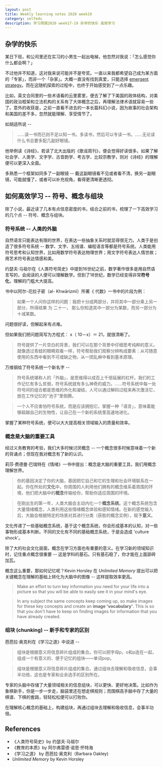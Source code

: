 ```yaml
---
layout: post 
title: Weekly learning notes 2020 week19
category: selfedu
description: 学习周报2020 week17-19 杂学的快乐 高效学习
---
```



## 杂学的快乐

某日下班，和公司里还在实习的小男生一起出电梯，他忽然对我说：「怎么感觉你什么都会啊？」

不过他并不知道，这对我来说可能并不是夸奖。一直以来我都希望自己成为某方面的「专家」，而非一个「杂家」。大概一直没有找到真爱，只能选择 [emergent strategy](2018-08-17-find-happiness-in-work.md)。而在这随机探索的过程中，也终于开始感受到了一点乐趣。

比如，英文合同里的一些术语看的云里雾里，便去了解了下美国的政体结构，对美国的政治框架和立法机构的关系有了大体概念之后，再理解法律术语就容易一些了。意外的收获是，之前一直看不进去的一本长篇科幻小说，因为故事的社会架构和美国的差不多，忽然就能理解、享受情节了。

如胡适所说 -- 

> ……读一书而已则不足以知一书。多读书，然后可以专读一书。……无论读什么书总要多配几副好眼镜。

他举例读《诗经》，若读了北大出版的《歌谣周刊》，便会觉得好读很多。如果了解社会学、人类学、文字学、古音韵学、考古学、比较宗教学，则对《诗经》的理解便可以更深入全面。

多熟悉一个框架如同多了一副眼镜 -- 戴这副眼镜看不见或者看不清，换另一副眼镜，可能就懂了，或者可以补充视角，看得更清晰更透彻。


## 如何高效学习 -- 符号、概念与组块

除了小说，最近读了几本有点信息密度的书，结合之前的书，梳理了一下高效学习的几个点 -- 符号、概念与组块。


### 符号系统 -- 人类的外脑

自然语言只能表达有限的世界，在表达一些抽象关系时就显得很无力。人类于是创造了很多符号系统 -- 数学、文字、五线谱、编程语言等都是符号系统。人类能用符号思考和认知世界，比如用数学符号表达物理世界；用文字符号表达人情世故；用艺术符号表达情感和美。


约瑟夫·马祖尔在《人类符号简史》中提到16世纪之前，数学著作很多是用自然语言写的，会阅读的人便可以理解数学。但到了18世纪，数学已经变得非常**符号化**，理解的门槛大大提高。

书中以阿尔-花拉子密（al- Khwārizmī）所著《 代数》一书中的片段为例： 

> 如果一个人问你这样的问题：我把十分成两部分，并将其中一部分乘上另一部分，所得结果 为 二十一， 那么你知道其中一部分为某数，而另一部分为十减某数。 

问题很好读，但解起来有点难。

但如果我们把问题简写为方程式： x（ 10－x）＝ 21，就很清晰了。

> 符号提供了一片空白的背景，我们可以在那个背景中仔细思考纯粹的意义。就像透过青蛙的眼睛观看一样，符号帮助我们观察分辨构成要素：从可随意使用的东西中看到不可或缺之物，从一团乱麻中看到基本原理。


万维钢给了符号系统一个新名字 --

> 符号系统堪称人的「外脑」，是思维得以成百上千倍延展的杠杆。我们的工作记忆有多么贫弱，符号系统就有多么神奇的威力。……符号系统中每一处符号间的组合都是思维的外化和凝结，人可以通过解码过程来再次激活它，放在工作记忆的“池子”里倒腾。

> 一个人不应害怕符号系统，而是应该拥抱它。掌握一种「语言」，意味着能够超越自己的生物性，让自己在一个新的系统里高速地进化。


掌握了某种符号系统，便可以大大提高相关领域输入的质量和效率。


### 概念是大脑的重要工具

经过义务教育的考验，我们大多时候讨厌概念 -- 一个概念很多时候意味着一个新的背诵点；但现在我对概念有了新的认识。

莉莎·费德曼·巴瑞特在《情绪》一书中提出：概念是大脑的重要工具，我们用概念理解世界。


> 你的基因决定了你的大脑，基因把它自己和它的生理和社会环境联系在一起。你在所处的**文化**中，你周围的人利用他们拥有的概念维系着周围的环境，他们把大脑中的**概念**传输给你，帮助你适应周围的环境。

> 在刚出生的第一年，人类大脑会主动内化一个**概念系统**。这个概念系统包含大量情绪概念，人类利用这些情绪概念体验和感知情绪。在新的感觉输入后，大脑会根据特定的场景对其进行分类（获胜的概念实例），赋予**意义**。

文化传递了一些基础概念系统，基于这个概念系统，你会形成基本的认知，对一些事物形成基本判断。不同的文化有不同的基础概念系统，于是会造成 'culture shock'。

除了大的社会文化层面，概念在学习方面也有重要的意义。在学习新的领域知识时，记住重点概念很重要 -- 这是学科的基石。只有基石稳了，你才能在上面舔砖加瓦。

概念这么重要，那如何记忆呢？Kevin Horsley 在 *Unlimited Memory* 提出可以把关键概念在理解的基础上转化为大脑中的图像 -- 这样提取效率更高。

> Make an effort to turn key information you need for your life into a picture so that you will be able to easily see it in your mind's eye. 

> In any subject the same concepts keep coming up, so make images for these key concepts and create an **image 'vocabulary'**. This is so that you don't have to keep on finding images for information that you have already created. 


### 组块 (chunking) -- 新手和专家的区别

芭芭拉·奥克利在《学习之道》中说道 --

> 组块是根据意义将信息碎片组成的集合。你可以把字母p，o和p连在一起，组成一个有意义的、便于记忆的组块——单词pop。

> 组块是根据意义将信息碎片组成的集合。通过组块去理解和吸收信息，会事半功倍，这也是专家和业余选手的区别所在。

专家的头脑中存储了大量领域相关的信息组块，可以更快、更好地决策。比如作为象棋新手，你是一步一步走，脑袋里还在想走棋规则；而围棋高手脑中存了大量的棋谱、下棋的套路，轻轻松松便可以打败你。

在理解核心概念的基础上，构建组块，再通过组块去理解和吸收信息，会事半功倍。


## References

- 《人类符号简史》by 约瑟夫·马祖尔
- 《教育的本质》by 阿尔弗雷德·诺思·怀特海
- 《学习之道》 by 芭芭拉·奥克利（Barbara Oakley) 
- *Unlimited Memory* by Kevin Horsley

